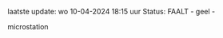 laatste update: 
wo 10-04-2024 18:15   uur 
Status: FAALT - geel - 
<div class="service Y">microstation</div>